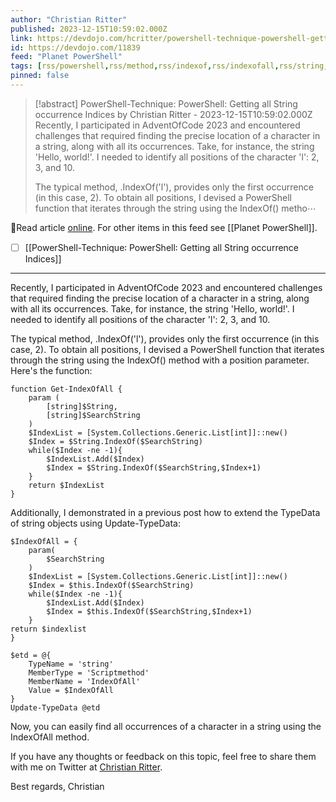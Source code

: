 ```yaml
---
author: "Christian Ritter"
published: 2023-12-15T10:59:02.000Z
link: https://devdojo.com/hcritter/powershell-technique-powershell-getting-all-string-occurrence-indices
id: https://devdojo.com/11839
feed: "Planet PowerShell"
tags: [rss/powershell,rss/method,rss/indexof,rss/indexofall,rss/string,rss/adventofcode]
pinned: false
---
```

> [!abstract] PowerShell-Technique: PowerShell: Getting all String occurrence Indices by Christian Ritter - 2023-12-15T10:59:02.000Z
> Recently, I participated in AdventOfCode 2023 and encountered challenges that required finding the precise location of a character in a string, along with all its occurrences. Take, for instance, the string 'Hello, world!'. I needed to identify all positions of the character 'l': 2, 3, and 10.
> 
> The typical method, .IndexOf('l'), provides only the first occurrence (in this case, 2). To obtain all positions, I devised a PowerShell function that iterates through the string using the IndexOf() metho⋯

🔗Read article [online](https://devdojo.com/hcritter/powershell-technique-powershell-getting-all-string-occurrence-indices). For other items in this feed see [[Planet PowerShell]].

- [ ] [[PowerShell-Technique꞉ PowerShell꞉ Getting all String occurrence Indices]]
- - -
Recently, I participated in AdventOfCode 2023 and encountered challenges that required finding the precise location of a character in a string, along with all its occurrences. Take, for instance, the string 'Hello, world!'. I needed to identify all positions of the character 'l': 2, 3, and 10.

The typical method, .IndexOf('l'), provides only the first occurrence (in this case, 2). To obtain all positions, I devised a PowerShell function that iterates through the string using the IndexOf() method with a position parameter. Here's the function:

```
function Get-IndexOfAll {
    param (
        [string]$String,
        [string]$SearchString
    )
    $IndexList = [System.Collections.Generic.List[int]]::new()
    $Index = $String.IndexOf($SearchString)
    while($Index -ne -1){
        $IndexList.Add($Index)
        $Index = $String.IndexOf($SearchString,$Index+1)
    }
    return $IndexList
}
```

Additionally, I demonstrated in a previous post how to extend the TypeData of string objects using Update-TypeData:

```
$IndexOfAll = {
    param(
        $SearchString
    )
    $IndexList = [System.Collections.Generic.List[int]]::new()
    $Index = $this.IndexOf($SearchString)
    while($Index -ne -1){
        $IndexList.Add($Index)
        $Index = $this.IndexOf($SearchString,$Index+1)
    }
return $indexlist
}

$etd = @{
    TypeName = 'string'
    MemberType = 'Scriptmethod'
    MemberName = 'IndexOfAll'
    Value = $IndexOfAll
}
Update-TypeData @etd
```

Now, you can easily find all occurrences of a character in a string using the IndexOfAll method.

If you have any thoughts or feedback on this topic, feel free to share them with me on Twitter at [Christian Ritter](https://twitter.com/blackboxcoder/).

Best regards, Christian
